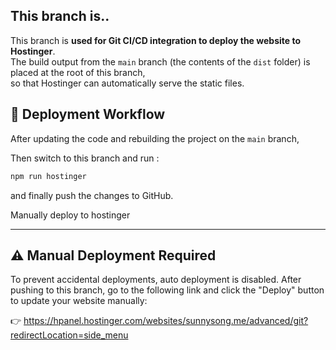 ## This branch is..
This branch is **used for Git CI/CD integration to deploy the website to Hostinger**.  
The build output from the `main` branch (the contents of the `dist` folder) is placed at the root of this branch,  
so that Hostinger can automatically serve the static files.


## 🔧 Deployment Workflow

After updating the code and rebuilding the project on the `main` branch,

Then switch to this branch and run :
```bash
npm run hostinger
```
and finally push the changes to GitHub.

Manually deploy to hostinger

---

## ⚠️ Manual Deployment Required
To prevent accidental deployments, auto deployment is disabled.
After pushing to this branch, go to the following link and click the "Deploy" button to update your website manually:

👉 https://hpanel.hostinger.com/websites/sunnysong.me/advanced/git?redirectLocation=side_menu